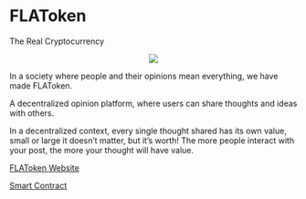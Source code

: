 # FLAToken
The Real Cryptocurrency

<p align="center">
  <img src="https://flatoken.net/images/logo256.png">
</p>

In a society where people and their opinions mean everything, we have made FLAToken.

A decentralized opinion platform, where users can share thoughts and ideas with others.

In a decentralized context, every single thought shared has its own value, small or large it doesn’t matter, but it’s worth! The more people interact with your post, the more your thought will have value.

[FLAToken Website](https://flatoken.net)

[Smart Contract](https://etherscan.io/address/0xD6766C5e846D561a4659B88789a04044e9675939)
